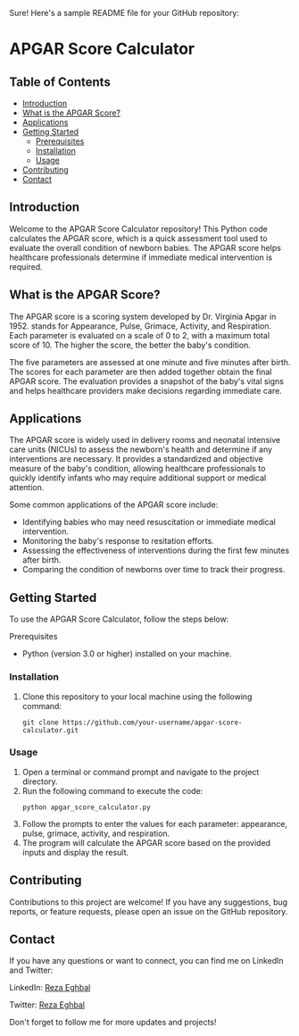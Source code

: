 Sure! Here's a sample README file for your GitHub repository:

# APGAR Score Calculator

## Table of Contents
- [Introduction](#introduction)
- [What is the APGAR Score?](#what-is-the-apgar-score)
- [Applications](#applications)
- [Getting Started](#getting-started)
  - [Prerequisites](#prerequisites)
  - [Installation](#installation)
  - [Usage](#usage)
- [Contributing](#contributing)
- [Contact](#contact)

## Introduction
Welcome to the APGAR Score Calculator repository! This Python code calculates the APGAR score, which is a quick assessment tool used to evaluate the overall condition of newborn babies. The APGAR score helps healthcare professionals determine if immediate medical intervention is required.

## What is the APGAR Score?
The APGAR score is a scoring system developed by Dr. Virginia Apgar in 1952. stands for Appearance, Pulse, Grimace, Activity, and Respiration. Each parameter is evaluated on a scale of 0 to 2, with a maximum total score of 10. The higher the score, the better the baby's condition.

The five parameters are assessed at one minute and five minutes after birth. The scores for each parameter are then added together obtain the final APGAR score. The evaluation provides a snapshot of the baby's vital signs and helps healthcare providers make decisions regarding immediate care.

## Applications
The APGAR score is widely used in delivery rooms and neonatal intensive care units (NICUs) to assess the newborn's health and determine if any interventions are necessary. It provides a standardized and objective measure of the baby's condition, allowing healthcare professionals to quickly identify infants who may require additional support or medical attention.

Some common applications of the APGAR score include:
- Identifying babies who may need resuscitation or immediate medical intervention.
- Monitoring the baby's response to resitation efforts.
- Assessing the effectiveness of interventions during the first few minutes after birth.
- Comparing the condition of newborns over time to track their progress.

## Getting Started
To use the APGAR Score Calculator, follow the steps below:

 Prerequisites
- Python (version 3.0 or higher) installed on your machine.

### Installation
1. Clone this repository to your local machine using the following command:
   ```
   git clone https://github.com/your-username/apgar-score-calculator.git
   ```

### Usage
1. Open a terminal or command prompt and navigate to the project directory.
2. Run the following command to execute the code:
   ```
   python apgar_score_calculator.py
   ```
3. Follow the prompts to enter the values for each parameter: appearance, pulse, grimace, activity, and respiration.
4. The program will calculate the APGAR score based on the provided inputs and display the result.

## Contributing
Contributions to this project are welcome! If you have any suggestions, bug reports, or feature requests, please open an issue on the GitHub repository.

## Contact
If you have any questions or want to connect, you can find me on LinkedIn and Twitter:

LinkedIn: [Reza Eghbal](https://www.linkedin.com/in/mreghbal)

Twitter: [Reza Eghbal](https://twitter.com/mreghbal)

Don't forget to follow me for more updates and projects!
